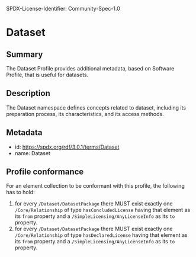 SPDX-License-Identifier: Community-Spec-1.0

# Dataset

## Summary

The Dataset Profile provides additional metadata, based on Software Profile,
that is useful for datasets.

## Description

The Dataset namespace defines concepts related to dataset, including its
preparation process, its characteristics, and its access methods.

## Metadata

- id: https://spdx.org/rdf/3.0.1/terms/Dataset
- name: Dataset

## Profile conformance

For an element collection to be conformant with this profile,
the following has to hold:

1. for every `/Dataset/DatasetPackage` there MUST exist exactly one
   `/Core/Relationship` of type `hasConcludedLicense` having that element as its
   `from` property and a `/SimpleLicensing/AnyLicenseInfo` as its `to`
    property.
2. for every `/Dataset/DatasetPackage` there MUST exist exactly one
   `/Core/Relationship` of type `hasDeclaredLicense` having that element as its
   `from` property and a `/SimpleLicensing/AnyLicenseInfo` as its `to`
    property.
